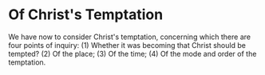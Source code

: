 # Of Christ's Temptation

We have now to consider Christ's temptation, concerning which there are four points of inquiry:
(1) Whether it was becoming that Christ should be tempted?
(2) Of the place;
(3) Of the time;
(4) Of the mode and order of the temptation.